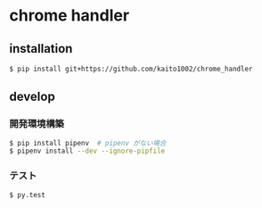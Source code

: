 # chrome handler

## installation

``` sh
$ pip install git+https://github.com/kaito1002/chrome_handler
```

## develop

### 開発環境構築

``` sh
$ pip install pipenv  # pipenv がない場合
$ pipenv install --dev --ignore-pipfile
```

### テスト

``` sh
$ py.test
```
